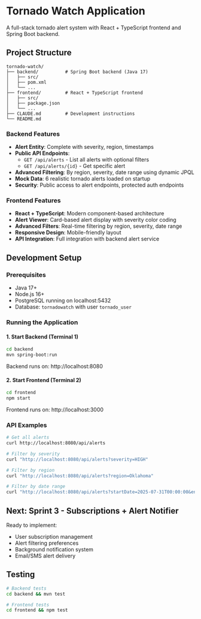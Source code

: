 # Tornado Watch Application

A full-stack tornado alert system with React + TypeScript frontend and Spring Boot backend.

## Project Structure

```
tornado-watch/
├── backend/          # Spring Boot backend (Java 17)
│   ├── src/
│   ├── pom.xml
│   └── ...
├── frontend/         # React + TypeScript frontend  
│   ├── src/
│   ├── package.json
│   └── ...
├── CLAUDE.md         # Development instructions
└── README.md
```


### Backend Features
- **Alert Entity**: Complete with severity, region, timestamps
- **Public API Endpoints**:
  - `GET /api/alerts` - List all alerts with optional filters
  - `GET /api/alerts/{id}` - Get specific alert
- **Advanced Filtering**: By region, severity, date range using dynamic JPQL
- **Mock Data**: 6 realistic tornado alerts loaded on startup
- **Security**: Public access to alert endpoints, protected auth endpoints

### Frontend Features  
- **React + TypeScript**: Modern component-based architecture
- **Alert Viewer**: Card-based alert display with severity color coding
- **Advanced Filters**: Real-time filtering by region, severity, date range
- **Responsive Design**: Mobile-friendly layout
- **API Integration**: Full integration with backend alert service

## Development Setup

### Prerequisites
- Java 17+
- Node.js 16+
- PostgreSQL running on localhost:5432
- Database: `tornadowatch` with user `tornado_user`

### Running the Application

#### 1. Start Backend (Terminal 1)
```bash
cd backend
mvn spring-boot:run
```
Backend runs on: http://localhost:8080

#### 2. Start Frontend (Terminal 2)  
```bash
cd frontend
npm start
```
Frontend runs on: http://localhost:3000

### API Examples
```bash
# Get all alerts
curl http://localhost:8080/api/alerts

# Filter by severity
curl "http://localhost:8080/api/alerts?severity=HIGH"

# Filter by region
curl "http://localhost:8080/api/alerts?region=Oklahoma"

# Filter by date range
curl "http://localhost:8080/api/alerts?startDate=2025-07-31T00:00:00&endDate=2025-07-31T23:59:59"
```

## Next: Sprint 3 - Subscriptions + Alert Notifier

Ready to implement:
- User subscription management
- Alert filtering preferences  
- Background notification system
- Email/SMS alert delivery

## Testing

```bash
# Backend tests
cd backend && mvn test

# Frontend tests
cd frontend && npm test
```